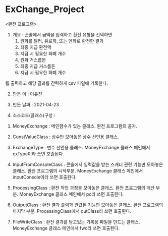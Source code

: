 # ExChange_Project

<환전 프로그램>

1. 개요 : 
콘솔에서 금액을 입력하고 환전 유형을 선택하면 
	1) 원화를 달러, 유로화, 또는 엔화로 환전한 결과
	2) 최종 지급 환전액
	3) 지급 시 필요한 화폐 개수
	4) 원화 거스름돈
	5) 최종 지급 거스름돈
	6) 지급 시 필요한 화폐 개수

를 출력하고 해당 결과를 간략하게 csv 파일에 기록한다.

2. 만든 이 : 이유진
 
3. 만든 날짜 : 2021-04-23

4. 소스코드(클래스)구성 :

1) MoneyExchange : 메인함수가 있는 클래스. 환전 프로그램의 골자.

2) ConstValueClass : 상수만 모아놓은 상수 선언용 클래스.

3) ExchangeType : 변수 선언용 클래스. MoneyExchange 클래스 메인에서 exType이라 쓰면 호출된다.

4) InputFromConsoleClass : 콘솔에서 입력값을 받는 스캐너 관련 기능만 모아놓은 클래스. 환전 프로그램의 시작부분. MoneyExchange 클래스 메인에서 inputConsole이라 쓰면 호출된다.

5) ProcessingClass : 환전 작업 과정을 모아놓은 클래스. 환전 프로그램의 계산 부분. MoneyExchange 클래스 메인에서 pc라 쓰면 호출된다.

6) OutputClass : 환전 결과 출력과 관련된 기능만 모아놓은 클래스. 환전 프로그램의 마지막 부분. ProcessingClass에서 outClass라 쓰면 호출된다.

7) FileWriteClass : 환전 결과를 담고있는 기록용 파일을 만드는 클래스. MoneyExchange 클래스 메인에서 fwc라 쓰면 호출된다.
